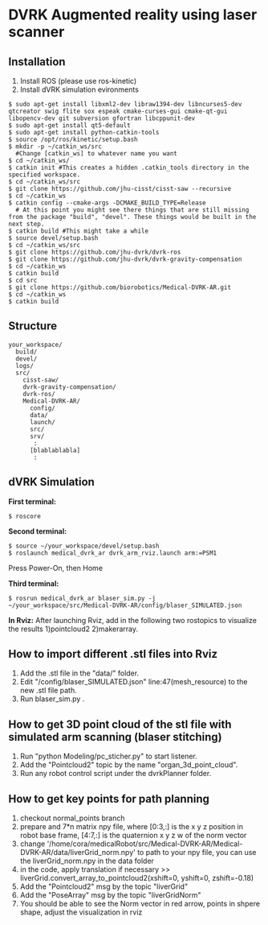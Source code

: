 # DVRK Augmented reality using laser scanner

## Installation

1. Install ROS (please use ros-kinetic)
2. Install dVRK simulation evironments 
```
$ sudo apt-get install libxml2-dev libraw1394-dev libncurses5-dev qtcreator swig flite sox espeak cmake-curses-gui cmake-qt-gui libopencv-dev git subversion gfortran libcppunit-dev
$ sudo apt-get install qt5-default
$ sudo apt-get install python-catkin-tools
$ source /opt/ros/kinetic/setup.bash
$ mkdir -p ~/catkin_ws/src  
  #Change [catkin_ws] to whatever name you want
$ cd ~/catkin_ws/
$ catkin init #This creates a hidden .catkin_tools directory in the specified workspace.
$ cd ~/catkin_ws/src
$ git clone https://github.com/jhu-cisst/cisst-saw --recursive
$ cd ~/catkin_ws
$ catkin config --cmake-args -DCMAKE_BUILD_TYPE=Release 
  # At this point you might see there things that are still missing from the package "build", "devel". These things would be built in the next step.
$ catkin build #This might take a while
$ source devel/setup.bash
$ cd ~/catkin_ws/src
$ git clone https://github.com/jhu-dvrk/dvrk-ros
$ git clone https://github.com/jhu-dvrk/dvrk-gravity-compensation
$ cd ~/catkin_ws
$ catkin build
$ cd src 
$ git clone https://github.com/biorobotics/Medical-DVRK-AR.git
$ cd ~/catkin_ws
$ catkin build
```
## Structure
```
your_workspace/
  build/
  devel/
  logs/
  src/
    cisst-saw/
    dvrk-gravity-compensation/
    dvrk-ros/
    Medical-DVRK-AR/
      config/
      data/
      launch/
      src/
      srv/
       :
      [blablablabla]
       :
```
## dVRK Simulation
**First terminal:**
```
$ roscore 
```
**Second terminal:**

```
$ source ~/your_workspace/devel/setup.bash
$ roslaunch medical_dvrk_ar dvrk_arm_rviz.launch arm:=PSM1
```
Press Power-On, then Home

**Third terminal:**
```
$ rosrun medical_dvrk_ar blaser_sim.py -j ~/your_workspace/src/Medical-DVRK-AR/config/blaser_SIMULATED.json
```

**In Rviz:**
After launching Rviz, add in the following two rostopics to visualize the results 1)pointcloud2 2)makerarray.

## How to import different .stl files into Rviz
1. Add the .stl file in the "data/" folder.
2. Edit "/config/blaser_SIMULATED.json" line:47(mesh_resource) to the new .stl file path.
3. Run blaser_sim.py .

## How to get 3D point cloud of the stl file with simulated arm scanning (blaser stitching)
1. Run "python Modeling/pc_sticher.py" to start listener.
2. Add the "Pointcloud2" topic by the name "organ_3d_point_cloud".
3. Run any robot control script under the dvrkPlanner folder.


## How to get key points for path planning
1. checkout normal_points branch
2. prepare and 7*n matrix npy file, where [0:3,:] is the x y z position in robot base frame, [4:7,:] is the quaternion x y z w of the norm vector
3. change '/home/cora/medicalRobot/src/Medical-DVRK-AR/Medical-DVRK-AR/data/liverGrid_norm.npy' to path to your npy file, you can use the liverGrid_norm.npy in the data folder
4. in the code, apply translation if necessary >> liverGrid.convert_array_to_pointcloud2(xshift=0, yshift=0, zshift=-0.18)
5. Add the "Pointcloud2" msg by the topic "liverGrid"
6. Add the "PoseArray" msg by the topic "liverGridNorm"
7. You should be able to see the Norm vector in red arrow, points in shpere shape, adjust the visualization in rviz
